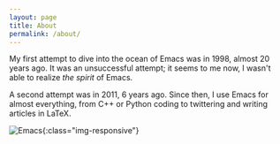 ```yaml
---
layout: page
title: About
permalink: /about/
---
```


My first attempt to dive into the ocean of Emacs was in 1998, almost
20 years ago. It was an unsuccessful attempt; it seems to me now, I
wasn't able to realize *the spirit* of Emacs.

A second attempt was in 2011, 6 years ago. Since then, I use Emacs for
almost everything, from C++ or Python coding to twittering and writing
articles in LaTeX.

![Emacs]({{relative_url}}/assets/img/its-cover.png){:class="img-responsive"}

